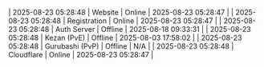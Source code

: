 | 2025-08-23 05:28:48 | Website | Online | 2025-08-23 05:28:47 |
| 2025-08-23 05:28:48 | Registration | Online | 2025-08-23 05:28:47 |
| 2025-08-23 05:28:48 | Auth Server | Offline | 2025-08-18 09:33:31 |
| 2025-08-23 05:28:48 | Kezan (PvE) | Offline | 2025-08-03 17:58:02 |
| 2025-08-23 05:28:48 | Gurubashi (PvP) | Offline | N/A |
| 2025-08-23 05:28:48 | Cloudflare | Online | 2025-08-23 05:28:47 |
